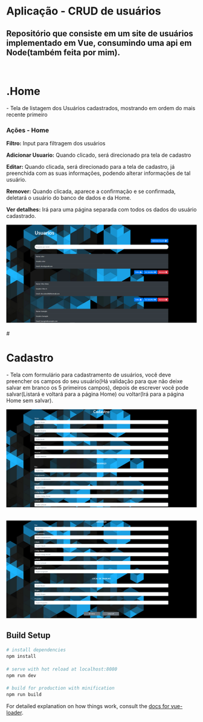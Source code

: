 # Aplicação - CRUD de usuários

<h2>Repositório que consiste em um site de usuários implementado em Vue, consumindo uma api em Node(também feita por mim).</h2> 
<br>

# .Home

<p>- Tela de listagem dos Usuários cadastrados, mostrando em ordem do mais recente primeiro</p>
<h3>Ações - Home</h3>
<p><b>Filtro:</b> Input para filtragem dos usuários</p>
<p><b>Adicionar Usuario:</b> Quando clicado, será direcionado pra tela de cadastro</p>
<p><b>Editar:</b> Quando clicada, será direcionado para a tela de cadastro, já preenchida com as suas
informações, podendo alterar informações de tal usuário.</p>
<p><b>Remover:</b> Quando clicada, aparece a confirmação e se confirmada, deletará o usuário
do banco de dados e da Home.</p>
<p><b>Ver detalhes:</b> Irá para uma página separada com todos os dados do usuário
cadastrado.</p>

<div align="center" style="margin-top: 15px;">
  <img alt="home" title="Home" src=".github/home.png"/>
</div>

<br>
#

# Cadastro
<p>- Tela com formulário para cadastramento de usuários, você deve preencher os campos do seu usuário(Há validação para que não deixe salvar em branco os 5 primeiros campos), depois de escrever você pode salvar(Listará e voltará para a página Home) ou voltar(Irá para a página Home sem salvar).</p>

<div align="center" style="margin-top: 15px;">
  <img alt="home" title="Home" src=".github/cadastro1.png"/>
</div>
<br>
<div align="center" style="margin-top: 15px;">
  <img alt="home" title="Home" src=".github/cadastro2.png"/>
</div>

## Build Setup

``` bash
# install dependencies
npm install

# serve with hot reload at localhost:8080
npm run dev

# build for production with minification
npm run build
```

For detailed explanation on how things work, consult the [docs for vue-loader](http://vuejs.github.io/vue-loader).
